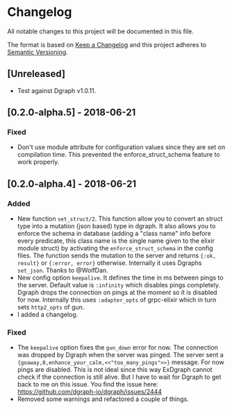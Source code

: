 # Changelog
All notable changes to this project will be documented in this file.

The format is based on [Keep a Changelog](http://keepachangelog.com/en/1.0.0/)
and this project adheres to [Semantic Versioning](http://semver.org/spec/v2.0.0.html).

## [Unreleased]

- Test against Dgraph v1.0.11.

## [0.2.0-alpha.5] - 2018-06-21
### Fixed
- Don't use module attribute for configuration values since they are set on compilation time. This prevented the enforce_struct_schema feature to work properly.

## [0.2.0-alpha.4] - 2018-06-21
### Added
- New function `set_struct/2`. This function allow you to convert an struct type into a mutation (json based) type in dgraph. It also allows you to enforce the schema in database (adding a "class name" info before every predicate, this class name is the single name given to the elixir module struct) by activating the `enforce_struct_schema` in the config files. The function sends the mutation to the server and returns `{:ok, result}` or `{:error, error}` otherwise. Internally it uses Dgraphs `set_json`. Thanks to @WolfDan.
- New config option `keepalive`. It defines the time in ms between pings to the server. Default value is `:infinity` which disables pings completely. Dgraph drops the connection on pings at the moment so it is disabled for now. Internally this uses `:adapter_opts` of grpc-elixir which in turn sets `http2_opts` of gun.
- I added a changelog.

### Fixed
- The `keepalive` option fixes the `gun_down` error for now. The connection was dropped by Dgraph when the server was pinged. The server sent a `{goaway,0,enhance_your_calm,<<"too_many_pings">>}` message. For now pings are disabled. This is not ideal since this way ExDgraph cannot check if the connection is still alive. But I have to wait for Dgraph to get back to me on this issue. You find the issue here: https://github.com/dgraph-io/dgraph/issues/2444
- Removed some warnings and refactored a couple of things.
